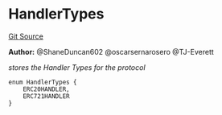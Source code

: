 # HandlerTypes
[Git Source](https://github.com/thrackle-io/tron/blob/29c2cd95da29b0356348370e1ddb4d7bdc24a711/src/client/token/HandlerTypeEnum.sol)

**Author:**
@ShaneDuncan602 @oscarsernarosero @TJ-Everett

*stores the Handler Types for the protocol*


```solidity
enum HandlerTypes {
    ERC20HANDLER,
    ERC721HANDLER
}
```

